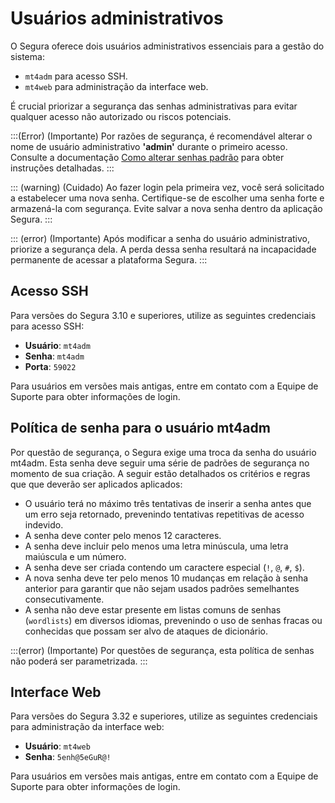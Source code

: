 # Usuários administrativos

O Segura oferece dois usuários administrativos essenciais para a gestão do sistema: 

* `mt4adm` para acesso SSH. 
* `mt4web` para administração da interface web. 

É crucial priorizar a segurança das senhas administrativas para evitar qualquer acesso não autorizado ou riscos potenciais.

:::(Error) (Importante)
Por razões de segurança, é recomendável alterar o nome de usuário administrativo **'admin'** durante o primeiro acesso. Consulte a documentação [Como alterar senhas padrão](/v4/docs/pt/orbit-cli-how-to-change-default-passwords) para obter instruções detalhadas. 
:::

::: (warning) (Cuidado)
Ao fazer login pela primeira vez, você será solicitado a estabelecer uma nova senha. Certifique-se de escolher uma senha forte e armazená-la com segurança. Evite salvar a nova senha dentro da aplicação Segura.
:::

::: (error) (Importante)
Após modificar a senha do usuário administrativo, priorize a segurança dela. A perda dessa senha resultará na incapacidade permanente de acessar a plataforma Segura.
:::
## Acesso SSH
Para versões do Segura 3.10 e superiores, utilize as seguintes credenciais para acesso SSH:

* **Usuário**: `mt4adm`
* **Senha**: `mt4adm`
* **Porta**: `59022`

Para usuários em versões mais antigas, entre em contato com a Equipe de Suporte para obter informações de login.

## Política de senha para o usuário mt4adm
Por questão de segurança, o Segura exige uma troca da senha do usuário mt4adm. Esta senha deve seguir uma série de padrões de segurança no momento de sua criação. A seguir estão detalhados os critérios e regras que que deverão ser aplicados aplicados:

* O usuário terá no máximo três tentativas de inserir a senha antes que um erro seja retornado, prevenindo tentativas repetitivas de acesso indevido.
* A senha deve conter pelo menos 12 caracteres.
* A senha deve incluir pelo menos uma letra minúscula, uma letra maiúscula e um número.
* A senha deve ser criada contendo um caractere especial (`!`, `@`, `#`, `$`).
* A nova senha deve ter pelo menos 10 mudanças em relação à senha anterior para garantir que não sejam usados padrões semelhantes consecutivamente.
* A senha não deve estar presente em listas comuns de senhas (`wordlists`) em diversos idiomas, prevenindo o uso de senhas fracas ou conhecidas que possam ser alvo de ataques de dicionário.

:::(error) (Importante)
Por questões de segurança, esta política de senhas não poderá ser parametrizada.
:::

## Interface Web

Para versões do Segura 3.32 e superiores, utilize as seguintes credenciais para administração da interface web:

* **Usuário**: `mt4web`
* **Senha**: `5enh@5eGuR@!`

Para usuários em versões mais antigas, entre em contato com a Equipe de Suporte para obter informações de login.





